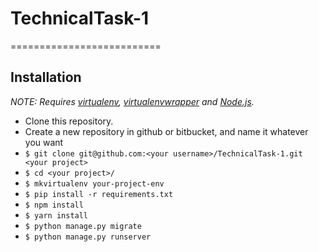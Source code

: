# TechnicalTask-1

==========================


## Installation

*NOTE: Requires [virtualenv](http://virtualenv.readthedocs.org/en/latest/),
[virtualenvwrapper](http://virtualenvwrapper.readthedocs.org/en/latest/) and
[Node.js](http://nodejs.org/).*

* Clone this repository.
* Create a new repository in github or bitbucket, and name it whatever you want
* `$ git clone git@github.com:<your username>/TechnicalTask-1.git <your project>`
* `$ cd <your project>/`
* `$ mkvirtualenv your-project-env`
* `$ pip install -r requirements.txt`
* `$ npm install`
* `$ yarn install`
* `$ python manage.py migrate`
* `$ python manage.py runserver`

